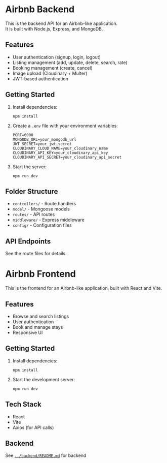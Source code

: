# Airbnb Backend

This is the backend API for an Airbnb-like application.  
It is built with Node.js, Express, and MongoDB.

## Features

- User authentication (signup, login, logout)
- Listing management (add, update, delete, search, rate)
- Booking management (create, cancel)
- Image upload (Cloudinary + Multer)
- JWT-based authentication

## Getting Started

1. Install dependencies:
   ```
   npm install
   ```
2. Create a `.env` file with your environment variables:
   ```
   PORT=6000
   MONGODB_URL=your_mongodb_url
   JWT_SECRET=your_jwt_secret
   CLOUDINARY_CLOUD_NAME=your_cloudinary_name
   CLOUDINARY_API_KEY=your_cloudinary_api_key
   CLOUDINARY_API_SECRET=your_cloudinary_api_secret
   ```
3. Start the server:
   ```
   npm run dev
   ```

## Folder Structure

- `controllers/` - Route handlers
- `model/` - Mongoose models
- `routes/` - API routes
- `middleware/` - Express middleware
- `config/` - Configuration files

## API Endpoints

See the route files for details.
# Airbnb Frontend

This is the frontend for an Airbnb-like application, built with React and Vite.

## Features

- Browse and search listings
- User authentication
- Book and manage stays
- Responsive UI

## Getting Started

1. Install dependencies:
   ```
   npm install
   ```
2. Start the development server:
   ```
   npm run dev
   ```

## Tech Stack

- React
- Vite
- Axios (for API calls)

## Backend

See [`../backend/README.md`](../backend/README.md) for backend
